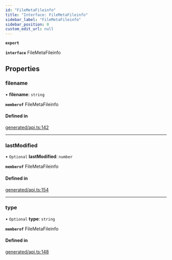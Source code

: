 ```yaml
---
id: "FileMetaFileinfo"
title: "Interface: FileMetaFileinfo"
sidebar_label: "FileMetaFileinfo"
sidebar_position: 0
custom_edit_url: null
---
```


**`export`**

**`interface`** FileMetaFileinfo

## Properties

### filename

• **filename**: `string`

**`memberof`** FileMetaFileinfo

#### Defined in

[generated/api.ts:142](https://github.com/refinery-labs/lunasec-monorepo/blob/6c5edb8/js/sdks/packages/tokenizer-sdk/src/generated/api.ts#L142)

___

### lastModified

• `Optional` **lastModified**: `number`

**`memberof`** FileMetaFileinfo

#### Defined in

[generated/api.ts:154](https://github.com/refinery-labs/lunasec-monorepo/blob/6c5edb8/js/sdks/packages/tokenizer-sdk/src/generated/api.ts#L154)

___

### type

• `Optional` **type**: `string`

**`memberof`** FileMetaFileinfo

#### Defined in

[generated/api.ts:148](https://github.com/refinery-labs/lunasec-monorepo/blob/6c5edb8/js/sdks/packages/tokenizer-sdk/src/generated/api.ts#L148)
